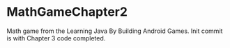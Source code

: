 # MathGameChapter2
Math game from the Learning Java By Building Android Games. Init commit is with Chapter 3 code completed.
